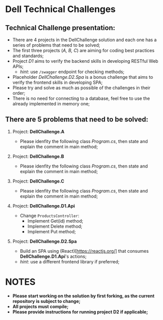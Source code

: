 # Dell Technical Challenges

## Technical Challenge presentation:
* There are 4 projects in the DellChallenge solution and each one has a series of problems that need to be solved;
* The first three projects (_A, B, C_) are aiming for coding best practices and standards;
* Project _D1_ aims to verify the backend skills in developing RESTful Web APIs;
  * _hint_: use `/swagger` endpoint for checking methods;
* Placeholder _DellChallenge.D2.Spa_ is a bonus challenge that aims to verify the frontend skills in developing SPA;
* Please try and solve as much as possible of the challenges in their order;
* There is no need for connecting to a database, feel free to use the already implemented in memory one;

## There are 5 problems that need to be solved:
1. Project: __DellChallenge.A__
    * Please idenfity the following class _Program.cs_, then state and explain the comment in main method;
    
2. Project: __DellChallenge.B__
    * Please idenfity the following class _Program.cs_, then state and explain the comment in main method;
    
3. Project: __DellChallenge.C__
    * Please idenfity the following class _Program.cs_, then state and explain the comment in main method;
    
4. Project: __DellChallenge.D1.Api__
    * Change `ProductsController`:
        * Implement Get(id) method;
        * Implement Delete method;
        * Implement Put method;
    
5. Project: __DellChallenge.D2.Spa__
    * Build an SPA using (React)[https://reactjs.org/] that consumes __DellChallenge.D1.Api__'s actions;
    * _hint_: use a different frontend library if preferred;

# NOTES
* __Please start working on the solution by first forking, as the current repository is subject to change;__
* __All projects must compile;__
* __Please provide instructions for running project D2 if applicable;__
